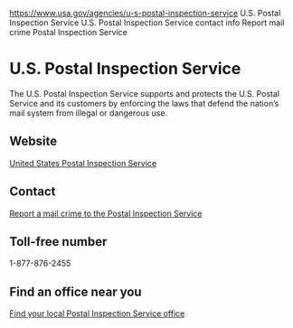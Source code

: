 

https://www.usa.gov/agencies/u-s-postal-inspection-service
U.S. Postal Inspection Service
U.S. Postal Inspection Service contact info
Report mail crime Postal Inspection Service

U.S. Postal Inspection Service
==============================

The U.S. Postal Inspection Service supports and protects the U.S. Postal Service and its customers by enforcing the laws that defend the nation’s mail system from illegal or dangerous use.

Website
-------

[United States Postal Inspection Service](https://postalinspectors.uspis.gov/)

Contact
-------

[Report a mail crime to the Postal Inspection Service](https://www.uspis.gov/report)

Toll-free number
----------------

1-877-876-2455

Find an office near you
-----------------------

[Find your local Postal Inspection Service office](https://postalpro.usps.com/ppro-tools/inspection-service)
